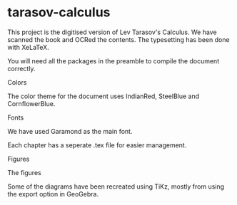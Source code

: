 # tarasov-calculus

This project is the digitised version of Lev Tarasov's Calculus. We have scanned 
the book and OCRed the contents. The typesetting has been done with XeLaTeX. 

You will need all the packages in the preamble to compile the document correctly.


Colors 

The color theme for the document uses IndianRed, SteelBlue and CornflowerBlue.

Fonts 

We have used Garamond as the main font.

Each chapter has a seperate .tex file for easier management.

Figures 

The figures 

Some of the diagrams have been recreated using TiKz, mostly from using the export
option in GeoGebra. 